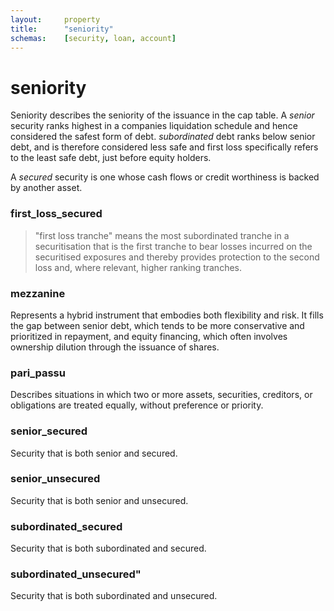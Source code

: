 ```yaml
---
layout:		property
title:		"seniority"
schemas:	[security, loan, account]
---
```


# seniority

Seniority describes the seniority of the issuance in the cap table.
A *senior* security ranks highest in a companies liquidation schedule and hence considered the safest form of debt. *subordinated* debt ranks below senior debt, and is therefore considered less safe and first loss specifically refers to the least safe debt, just before equity holders.

A *secured* security is one whose cash flows or credit worthiness is backed by another asset.

### first_loss_secured
> "first loss tranche" means the most subordinated tranche in a securitisation that is the first tranche to bear losses incurred on the securitised exposures and thereby provides protection to the second loss and, where relevant, higher ranking tranches.

### mezzanine
Represents a hybrid instrument that embodies both flexibility and risk. It fills the gap between senior debt, which tends to be more conservative and prioritized in repayment, and equity financing, which often involves ownership dilution through the issuance of shares.

### pari_passu
Describes situations in which two or more assets, securities, creditors, or obligations are treated equally, without preference or priority.

### senior_secured
Security that is both senior and secured.

### senior_unsecured
Security that is both senior and unsecured.

### subordinated_secured
Security that is both subordinated and secured.

### subordinated_unsecured"
Security that is both subordinated and unsecured.


